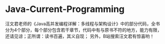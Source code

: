 # Java-Current-Programming
汪文君老师的《Java高并发编程详解：多线程与架构设计》中的部分代码，全书分为4个部分，每个部分包含若干章节，代码中有与原书不符的地方，能力有限，还请见谅；正所谓：读书百遍，其义自现；
另外，B站搜索汪文君有惊喜哟！
